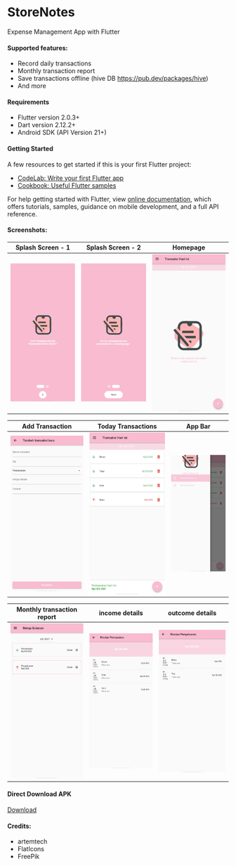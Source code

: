 # StoreNotes
Expense Management App with Flutter
 
#### Supported features:
- Record daily transactions
- Monthly transaction report
- Save transactions offline (hive DB https://pub.dev/packages/hive)
- And more

#### Requirements
- Flutter version 2.0.3+
- Dart version 2.12.2+
- Android SDK (API Version 21+)

#### Getting Started

A few resources to get started if this is your first Flutter project:

- [CodeLab: Write your first Flutter app](https://flutter.dev/docs/get-started/codelab)
- [Cookbook: Useful Flutter samples](https://flutter.dev/docs/cookbook)

For help getting started with Flutter, view
[online documentation](https://flutter.dev/docs), which offers tutorials,
samples, guidance on mobile development, and a full API reference.


#### Screenshots:

  Splash Screen - 1              |   Splash Screen - 2 | Homepage
:-------------------------:|:-------------------------:|:---------------------:
![](https://github.com/dalpan/StoreNotes/blob/main/Screenshoots/1.jpg?raw=true)|![](https://github.com/dalpan/StoreNotes/blob/main/Screenshoots/2.jpg?raw=true)|![](https://github.com/dalpan/StoreNotes/blob/main/Screenshoots/3.jpg?raw=true)

  Add Transaction             | Today Transactions | App Bar
:-------------------------:|:-------------------------:|:---------------------:
![](https://github.com/dalpan/StoreNotes/blob/main/Screenshoots/4.jpg?raw=true)|![](https://github.com/dalpan/StoreNotes/blob/main/Screenshoots/5.jpg?raw=true)|![](https://github.com/dalpan/StoreNotes/blob/main/Screenshoots/6.jpg?raw=true)

  Monthly transaction report           | income details | outcome details
:-------------------------:|:-------------------------:|:---------------------:
![](https://github.com/dalpan/StoreNotes/blob/main/Screenshoots/7.jpg?raw=true)|![](https://github.com/dalpan/StoreNotes/blob/main/Screenshoots/8.jpg?raw=true)|![](https://github.com/dalpan/StoreNotes/blob/main/Screenshoots/9.jpg?raw=true)

#### Direct Download APK
<a href = "https://github.com/dalpan/StoreNotes/blob/main/Storenotes-Flutter.apk?raw=true">Download</a>

#### Credits:

- artemtech
- FlatIcons
- FreePik

